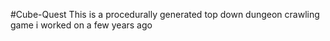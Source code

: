 #Cube-Quest
This is a procedurally generated top down dungeon crawling game i worked on a few years ago
